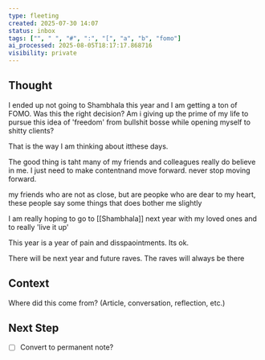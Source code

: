 ```yaml
---
type: fleeting
created: 2025-07-30 14:07
status: inbox
tags: ["", " ", "#", ":", "[", "a", "b", "fomo"]
ai_processed: 2025-08-05T18:17:17.868716
visibility: private
---
```

<!--
NOTE: This file uses a static date for validation. For new notes, use:
created: 2025-07-30 14:08
-->

## Thought  
I ended up not going to Shambhala this year and I am getting a ton of FOMO. Was this the right decision? Am i giving up the prime of my life to pursue this idea of 'freedom' from bullshit bosse while opening myself to shitty clients? 

That is the way I am thinking about itthese days. 

The good thing is taht many of my friends and colleagues really do believe in me. I just need to make contentnand move forward. never stop moving forward. 

my friends who are not as close, but are peopke who are dear to my heart, these people say some things that does bother me slightly

I am really hoping to go to [[Shambhala]] next year with my loved ones and to really 'live it up' 

This year is a year of pain and disspaointments. Its ok. 

There will be next year and future raves. The raves will always be there 
## Context  
Where did this come from? (Article, conversation, reflection, etc.)

## Next Step  
- [ ] Convert to permanent note?
